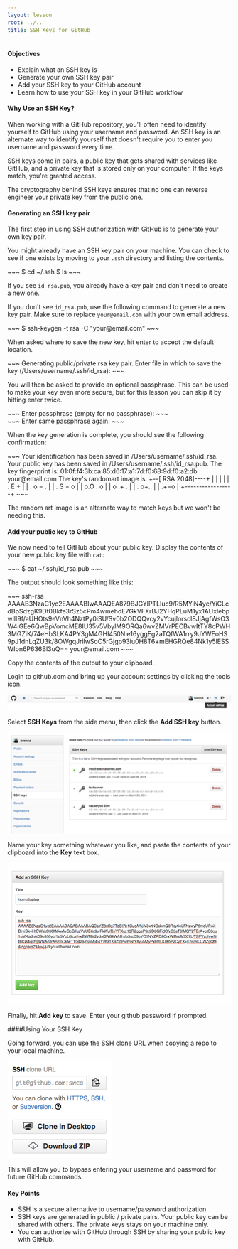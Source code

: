 ```yaml
---
layout: lesson
root: ../..
title: SSH Keys for GitHub
---
```

<div class="objectives" markdown="1">

#### Objectives
*   Explain what an SSH key is
*   Generate your own SSH key pair
*   Add your SSH key to your GitHub account
*   Learn how to use your SSH key in your GitHub workflow

</div>

#### Why Use an SSH Key?

When working with a GitHub repository, you'll often need to identify yourself to GitHub using your username and password. An SSH key is an alternate way to identify yourself that doesn't require you to enter you username and password every time.

SSH keys come in pairs, a public key that gets shared with services like GitHub, and a private key that is stored only on your computer. If the keys match, you're granted access.  

The cryptography behind SSH keys ensures that no one can reverse engineer your private key from the public one.

#### Generating an SSH key pair

The first step in using SSH authorization with GitHub is to generate your own key pair.

You might already have an SSH key pair on your machine. You can check to see if one exists by moving to your `.ssh` directory and listing the contents.

<div class="in" markdown="1">
~~~
$ cd ~/.ssh
$ ls
~~~
</div>

If you see `id_rsa.pub`, you already have a key pair and don't need to create a new one.

If you don't see `id_rsa.pub`, use the following command to generate a new key pair. Make sure to replace `your@email.com` with your own email address.

<div class="in" markdown="1">
~~~
$ ssh-keygen -t rsa -C "your@email.com"
~~~
</div>

When asked where to save the new key, hit enter to accept the default location.

<div class="out" markdown="1">
~~~
Generating public/private rsa key pair.
Enter file in which to save the key (/Users/username/.ssh/id_rsa):
~~~
</div>

You will then be asked to provide an optional passphrase. This can be used to make your key even more secure, but for this lesson you can skip it by hitting enter twice.

<div class="out" markdown="1">
~~~
Enter passphrase (empty for no passphrase):
~~~
</div>

<div class="out" markdown="1">
~~~
Enter same passphrase again:
~~~
</div>

When the key generation is complete, you should see the following confirmation:

<div class="out" markdown="1">
~~~
Your identification has been saved in /Users/username/.ssh/id_rsa.
Your public key has been saved in /Users/username/.ssh/id_rsa.pub.
The key fingerprint is:
01:0f:f4:3b:ca:85:d6:17:a1:7d:f0:68:9d:f0:a2:db your@email.com
The key's randomart image is:
+--[ RSA 2048]----+
|                 |
|                 |
|        . E +    |
|       . o = .   |
|      . S =   o  |
|       o.O . o   |
|       o .+ .    |
|      . o+..     |
|       .+=o      |
+-----------------+
~~~
</div>

The random art image is an alternate way to match keys but we won't be needing this.

#### Add your public key to GitHub

We now need to tell GitHub about your public key.  Display the contents of your new public key file with `cat`:

<div class="in" markdown="1">
~~~
$ cat ~/.ssh/id_rsa.pub
~~~
</div>

The output should look something like this:

<div class="out" markdown="1">
~~~
ssh-rsa AAAAB3NzaC1yc2EAAAABIwAAAQEA879BJGYlPTLIuc9/R5MYiN4yc/YiCLcdBpSdzgK9Dt0Bkfe3rSz5cPm4wmehdE7GkVFXrBJ2YHqPLuM1yx1AUxIebpwlIl9f/aUHOts9eVnVh4NztPy0iSU/Sv0b2ODQQvcy2vYcujlorscl8JjAgfWsO3W4iGEe6QwBpVomcME8IU35v5VbylM9ORQa6wvZMVrPECBvwItTY8cPWH3MGZiK/74eHbSLKA4PY3gM4GHI450Nie16yggEg2aTQfWA1rry9JYWEoHS9pJ1dnLqZU3k/8OWgqJrilwSoC5rGjgp93iu0H8T6+mEHGRQe84Nk1y5lESSWIbn6P636Bl3uQ== your@email.com
~~~
</div>

Copy the contents of the output to your clipboard.

Login to github.com and bring up your account settings by clicking the tools icon.

![GitHub Account Settings](img/github-account-settings.png)

Select **SSH Keys** from the side menu, then click the **Add SSH key** button.

![GitHub SSH Keys panel](img/github-ssh-keys.png)

Name your key something whatever you like, and paste the contents of your clipboard into the **Key** text box.

![GitHub Add SSH Key](img/github-add-ssh-key.png)

Finally, hit **Add key** to save. Enter your github password if prompted.


####Using Your SSH Key

Going forward, you can use the SSH clone URL when copying a repo to your local machine.

![GitHub clone url options](img/github-ssh-clone-url.png)

This will allow you to bypass entering your username and password for future GitHub commands. 

<div class="keypoints" markdown="1">

#### Key Points
*  SSH is a secure alternative to username/password authorization
*  SSH keys are generated in public / private pairs. Your public key can be shared with others. The private keys stays on your machine only.
*  You can authorize with GitHub through SSH by sharing your public key with GitHub.
</div>
